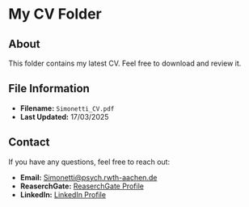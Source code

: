 # My CV Folder

## About
This folder contains my latest CV. Feel free to download and review it.

## File Information
- **Filename:** `Simonetti_CV.pdf` 
- **Last Updated:** 17/03/2025

## Contact
If you have any questions, feel free to reach out:
- **Email:** Simonetti@psych.rwth-aachen.de
- **ReaserchGate:** [ReaserchGate Profile](https://www.researchgate.net/profile/Matilde-Simonetti?ev=hdr_xprf)
- **LinkedIn:** [LinkedIn Profile](https://www.linkedin.com/in/matilde-ellen-simonetti/)
